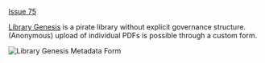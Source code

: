 [Issue 75](https://github.com/thoth-pub/thoth/issues/75)

[Library Genesis](http://gen.lib.rus.ec/) is a pirate library without explicit governance structure. (Anonymous) upload of individual PDFs is possible through a custom form.

![Library Genesis Metadata Form](https://punctumbooks.com/punctum/wp-content/uploads/2020/10/Screenshot-2020-10-15-at-14.27.03.png)